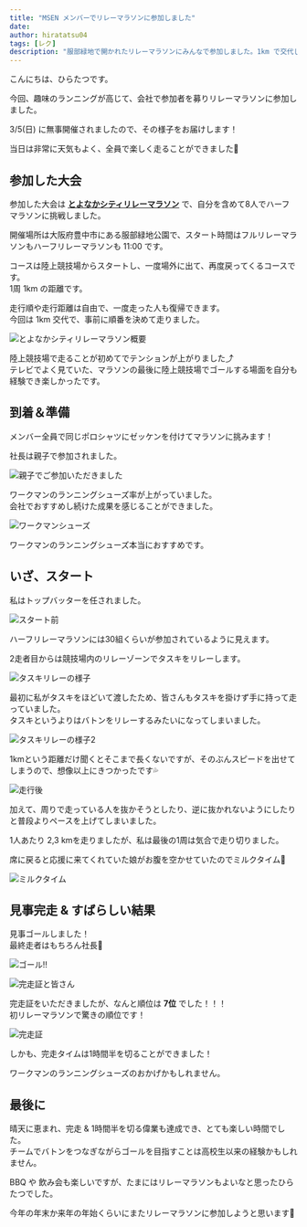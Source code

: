 ```yaml
---
title: "MSEN メンバーでリレーマラソンに参加しました"
date: 
author: hiratatsu04
tags: [レク]
description: "服部緑地で開かれたリレーマラソンにみんなで参加しました。1km で交代して、1人あたり 2,3km を走りました。天候にも恵まれ、気持ちよく走ることができました。見事完走でき、更に7位という結果でした。30組くらい参加者がおられたので、すごい結果だったと思います。また来年も出れたらと思います。"
---
```


こんにちは、ひらたつです。

今回、趣味のランニングが高じて、会社で参加者を募りリレーマラソンに参加しました。

3/5(日) に無事開催されましたので、その様子をお届けします！

当日は非常に天気もよく、全員で楽しく走ることができました🏃

## 参加した大会

参加した大会は **[とよなかシティリレーマラソン](https://toyonakarelay.jp/)** で、自分を含めて8人でハーフマラソンに挑戦しました。

開催場所は大阪府豊中市にある服部緑地公園で、スタート時間はフルリレーマラソンもハーフリレーマラソンも 11:00 です。

コースは陸上競技場からスタートし、一度場外に出て、再度戻ってくるコースです。  
1周 1km の距離です。

走行順や走行距離は自由で、一度走った人も復帰できます。  
今回は 1km 交代で、事前に順番を決めて走りました。

![とよなかシティリレーマラソン概要](images/toyonaka-relay-marathon.jpg "とよなかシティリレーマラソン概要")

陸上競技場で走ることが初めてでテンションが上がりました⤴  
テレビでよく見ていた、マラソンの最後に陸上競技場でゴールする場面を自分も経験でき楽しかったです。

## 到着＆準備

メンバー全員で同じポロシャツにゼッケンを付けてマラソンに挑みます！

社長は親子で参加されました。

![親子でご参加いただきました](images/masuda-family.jpg "親子でご参加いただきました")

ワークマンのランニングシューズ率が上がっていました。  
会社でおすすめし続けた成果を感じることができました。

![ワークマンシューズ](images/workman-shoes.jpg "ワークマンシューズ")

ワークマンのランニングシューズ本当におすすめです。

## いざ、スタート

私はトップバッターを任されました。

![スタート前](images/before-start.jpg "スタート前")

ハーフリレーマラソンには30組くらいが参加されているように見えます。

2走者目からは競技場内のリレーゾーンでタスキをリレーします。

![タスキリレーの様子](images/taski-relay.jpg "タスキリレーの様子")

最初に私がタスキをほどいて渡したため、皆さんもタスキを掛けず手に持って走っていました。  
タスキというよりはバトンをリレーするみたいになってしまいました。

![タスキリレーの様子2](images/masuda-to-koyama.jpg "タスキリレーの様子2")

1kmという距離だけ聞くとそこまで長くないですが、そのぶんスピードを出せてしまうので、想像以上にきつかったです💦

![走行後](images/tired.jpg "走行後")

加えて、周りで走っている人を抜かそうとしたり、逆に抜かれないようにしたりと普段よりペースを上げてしまいました。

1人あたり 2,3 kmを走りましたが、私は最後の1周は気合で走り切りました。

席に戻ると応援に来てくれていた娘がお腹を空かせていたのでミルクタイム🍼

![ミルクタイム](images/hirano-child.jpg "ミルクタイム")

## 見事完走 & すばらしい結果

見事ゴールしました！  
最終走者はもちろん社長🌟

![ゴール!!](images/goal.jpg "ゴール!!")

![完走証と皆さん](images/after-goal.jpg "完走証と皆さん")

完走証をいただきましたが、なんと順位は **7位** でした！！！  
初リレーマラソンで驚きの順位です！

![完走証](images/certificate-of-completion.jpg "完走証")

しかも、完走タイムは1時間半を切ることができました！

ワークマンのランニングシューズのおかげかもしれません。

## 最後に

晴天に恵まれ、完走 & 1時間半を切る偉業も達成でき、とても楽しい時間でした。   
チームでバトンをつなぎながらゴールを目指すことは高校生以来の経験かもしれません。  

BBQ や 飲み会も楽しいですが、たまにはリレーマラソンもよいなと思ったひらたつでした。

今年の年末か来年の年始くらいにまたリレーマラソンに参加しようと思います🏃
